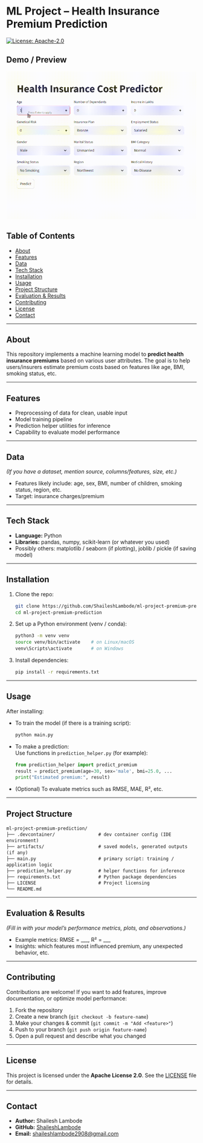 # ML Project – Health Insurance Premium Prediction

[![License: Apache-2.0](https://img.shields.io/badge/License-Apache%202.0-blue.svg)](LICENSE)

## Demo / Preview

![Game Demo](app-video.gif)

## Table of Contents

- [About](#about)  
- [Features](#features)  
- [Data](#data)  
- [Tech Stack](#tech-stack)  
- [Installation](#installation)  
- [Usage](#usage)  
- [Project Structure](#project-structure)  
- [Evaluation & Results](#evaluation--results)  
- [Contributing](#contributing)  
- [License](#license)  
- [Contact](#contact)

---

## About

This repository implements a machine learning model to **predict health insurance premiums** based on various user attributes. The goal is to help users/insurers estimate premium costs based on features like age, BMI, smoking status, etc.

---

## Features

- Preprocessing of data for clean, usable input  
- Model training pipeline  
- Prediction helper utilities for inference  
- Capability to evaluate model performance  

---

## Data

*(If you have a dataset, mention source, columns/features, size, etc.)*

- Features likely include: age, sex, BMI, number of children, smoking status, region, etc.  
- Target: insurance charges/premium  

---

## Tech Stack

- **Language:** Python  
- **Libraries:** pandas, numpy, scikit-learn (or whatever you used)  
- Possibly others: matplotlib / seaborn (if plotting), joblib / pickle (if saving model)  

---

## Installation

1. Clone the repo:  
   ```bash
   git clone https://github.com/ShaileshLambode/ml-project-premium-prediction.git
   cd ml-project-premium-prediction
   ```

2. Set up a Python environment (venv / conda):  
   ```bash
   python3 -m venv venv
   source venv/bin/activate    # on Linux/macOS
   venv\Scripts\activate       # on Windows
   ```

3. Install dependencies:  
   ```bash
   pip install -r requirements.txt
   ```

---

## Usage

After installing:

- To train the model (if there is a training script):  
  ```bash
  python main.py
  ```

- To make a prediction:  
  Use functions in `prediction_helper.py` (for example):  
  ```python
  from prediction_helper import predict_premium
  result = predict_premium(age=30, sex='male', bmi=25.0, ...
  print("Estimated premium:", result)
  ```

- (Optional) To evaluate metrics such as RMSE, MAE, R², etc.

---

## Project Structure

```
ml-project-premium-prediction/
├── .devcontainer/                # dev container config (IDE environment)
├── artifacts/                    # saved models, generated outputs (if any)
├── main.py                       # primary script: training / application logic
├── prediction_helper.py          # helper functions for inference
├── requirements.txt              # Python package dependencies
├── LICENSE                       # Project licensing
└── README.md
```

---

## Evaluation & Results

*(Fill in with your model’s performance metrics, plots, and observations.)*

- Example metrics: RMSE = ___, R² = ___  
- Insights: which features most influenced premium, any unexpected behavior, etc.

---

## Contributing

Contributions are welcome! If you want to add features, improve documentation, or optimize model performance:

1. Fork the repository  
2. Create a new branch (`git checkout -b feature-name`)  
3. Make your changes & commit (`git commit -m "Add <feature>"`)  
4. Push to your branch (`git push origin feature-name`)  
5. Open a pull request and describe what you changed  

---

## License

This project is licensed under the **Apache License 2.0**. See the [LICENSE](LICENSE) file for details.

---

## Contact

- **Author:** Shailesh Lambode  
- **GitHub:** [ShaileshLambode](https://github.com/ShaileshLambode)  
- **Email:** shaileshlambode2908@gmail.com
